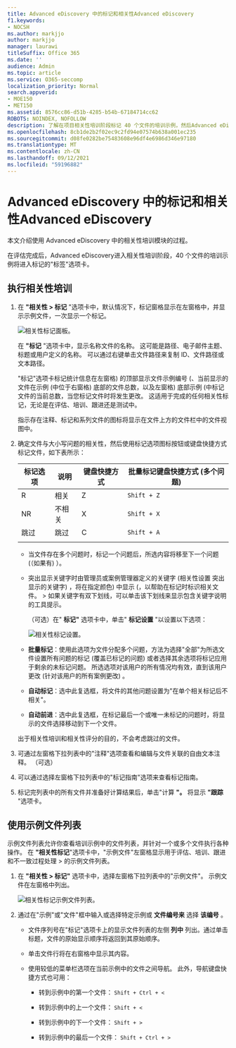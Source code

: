 ```yaml
---
title: Advanced eDiscovery 中的标记和相关性Advanced eDiscovery
f1.keywords:
- NOCSH
ms.author: markjjo
author: markjjo
manager: laurawi
titleSuffix: Office 365
ms.date: ''
audience: Admin
ms.topic: article
ms.service: O365-seccomp
localization_priority: Normal
search.appverid:
- MOE150
- MET150
ms.assetid: 8576cc86-d51b-4285-b54b-67184714cc62
ROBOTS: NOINDEX, NOFOLLOW
description: 了解在项目相关性培训阶段标记 40 个文件的培训示例，然后Advanced eDiscovery。
ms.openlocfilehash: 8cb1de2b2f02ec9c2fd94e07574b638a001ec235
ms.sourcegitcommit: d08fe0282be75483608e96df4e6986d346e97180
ms.translationtype: MT
ms.contentlocale: zh-CN
ms.lasthandoff: 09/12/2021
ms.locfileid: "59196882"
---
```

# <a name="tagging-and-relevance-training-in-advanced-ediscovery"></a>Advanced eDiscovery 中的标记和相关性Advanced eDiscovery
  
本文介绍使用 Advanced eDiscovery 中的相关性培训模块的过程。
  
在评估完成后，Advanced eDiscovery进入相关性培训阶段，40 个文件的培训示例将进入标记的"标签"选项卡。
  
## <a name="performing-relevance-training"></a>执行相关性培训

1. 在 **"相关性 \> 标记** "选项卡中，默认情况下，标记窗格显示在左窗格中，并显示示例文件，一次显示一个标记。

    ![相关性标记面板。](../media/0cf19ab4-b427-4a7f-8749-0f4ed9afaf58.png)
  
    在 **"标记** "选项卡中，显示名称文件的名称。 这可能是路径、电子邮件主题、标题或用户定义的名称。 可以通过右键单击文件路径来复制 ID、文件路径或文本路径。

    "标记"选项卡标记统计信息在左窗格) 的顶部显示文件示例编号 (、当前显示的文件在示例 (中位于右窗格) 底部的文件总数，以及左窗格) 底部示例 (中标记文件的当前总数，当您标记文件时将发生更改。 这适用于完成的任何相关性标记，无论是在评估、培训、跟进还是测试中。

    指示存在注释、标记和系列文件的图标将显示在文件上方的文件栏中的文件视图中。

2. 确定文件与大小写问题的相关性，然后使用标记选项图标按钮或键盘快捷方式标记文件，如下表所示：

   |**标记选项**|**说明**|**键盘快捷方式**|**批量标记键盘快捷方式 (多个问题)**|
   |-----|-----|-----|-----|
   |R  <br/> |相关  <br/> |Z  <br/> |`Shift + Z`  <br/> |
   |NR  <br/> |不相关  <br/> |X  <br/> |`Shift + X`  <br/> |
   |跳过  <br/> |跳过  <br/> |C  <br/> |`Shift + A`  <br/> |
   |||||

   - 当文件存在多个问题时，标记一个问题后，所选内容将移至下一个问题 (（如果有) ）。  

   - 突出显示关键字时由管理员或案例管理器定义的关键字 (相关性设置 突出显示的关键字) ，将在指定颜色) 中显示 (，以帮助在标记时标识相关文件。 \> 如果关键字有双下划线，可以单击该下划线来显示包含关键字说明的工具提示。

     （可选）在" **标记"** 选项卡中，单击" **标记设置** "以设置以下选项：

      ![相关性标记设置。](../media/533e89fa-7eb4-409e-ab07-f5aab9296dd8.png)
  
   - **批量标记**：使用此选项为文件分配多个问题，方法为选择"全部"为所选文件设置所有问题的标记 (覆盖已标记的问题) 或者选择其余选项将标记应用于剩余的未标记问题。 所选选项对该用户的所有情况均有效，直到该用户更改 (针对该用户的所有案例更改) 。

   - **自动标记**：选中此复选框，将文件的其他问题设置为"在单个相关标记后不相关"。

   - **自动前进**：选中此复选框，在标记最后一个或唯一未标记的问题时，将显示的文件选择移动到下一个文件。

    出于相关性培训和相关性评分的目的，不会考虑跳过的文件。

3. 可通过左窗格下拉列表中的"注释"选项查看和编辑与文件关联的自由文本注释。  （可选）

4. 可以通过选择左窗格下拉列表中的"标记指南"选项来查看标记指南。

5. 标记完列表中的所有文件并准备好计算结果后，单击"计算 **"。** 将显示 **"跟踪** "选项卡。  

## <a name="working-with-the-sample-files-list"></a>使用示例文件列表

示例文件列表允许你查看培训示例中的文件列表，并针对一个或多个文件执行各种操作。 在 **"相关性标记**"选项卡中，"示例文件"左窗格显示用于评估、培训、跟进和不一致过程处理 \> 的示例文件列表。 
  
1. 在 **"相关性 \> 标记"** 选项卡中，选择左窗格下拉列表中的"示例文件"。 示例文件在左窗格中列出。

    ![相关性标记示例文件列表。](../media/fd058bdd-645a-4af1-a1eb-bff08581cb18.png)
  
2. 通过在"示例"或"文件"框中输入或选择特定示例或 **文件编号来** 选择 **该编号** 。

   - 文件序列号在"标记"选项卡上的显示文件列表的左侧 **列中** 列出。通过单击标题，文件的原始显示顺序将返回到其原始顺序。

   - 单击文件行将在右窗格中显示其内容。

   - 使用较低的菜单栏选项在当前示例中的文件之间导航。 此外，导航键盘快捷方式也可用：
  
     - 转到示例中的第一个文件： `Shift + Ctrl + <`

     - 转到示例中的上一个文件： `Shift + <`

     - 转到示例中的下一个文件： `Shift + >`

     - 转到示例中的最后一个文件： `Shift + Ctrl + >`
